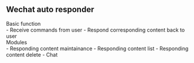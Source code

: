 ## Wechat auto responder

<dl>
    <dt>Basic function</dt>
	- Receive commands from user
    - Respond corresponding content back to user
    <dt>Modules</dt>
    - Responding content maintainance
    - Responding content list
    - Responding content delete
    - Chat
</dl>
